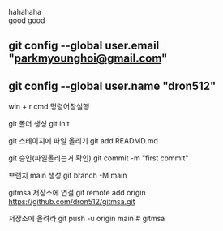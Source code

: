 hahahaha<br/>
good good

## git config --global user.email "parkmyounghoi@gmail.com"


## git config --global user.name "dron512"

win + r 
cmd 
명령어창실행

git 폴더 생성
git init 

git 스테이지에 파일 올리기
git add READMD.md

git 승인(파일올리는거 확인)
git commit -m "first commit"

브랜치 main 생성
git branch -M main

gitmsa 저장소에 연결
git remote add origin https://github.com/dron512/gitmsa.git

저장소에 올려라
git push -u origin main`# gitmsa
